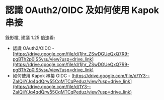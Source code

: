 # 認識 OAuth2/OIDC 及如何使用 Kapok 串接

錄影檔, 建議 1.25 倍速看:

- 認識 OAuth2/OIDC - [https://drive.google.com/file/d/1jhr_ZSwDGUeQxQ7R9-pgBTh2p0IS5vsu/view?usp=drive_link](https://drive.google.com/file/d/1jhr_ZSwDGUeQxQ7R9-pgBTh2p0IS5vsu/view?usp=drive_link)
- 如何使用 Kapok 串接 OIDC - [https://drive.google.com/file/d/1Y3--ZaIQiiYJq4qdQrw55CqMTCqPeduz/view?usp=drive_link](https://drive.google.com/file/d/1Y3--ZaIQiiYJq4qdQrw55CqMTCqPeduz/view?usp=drive_link)